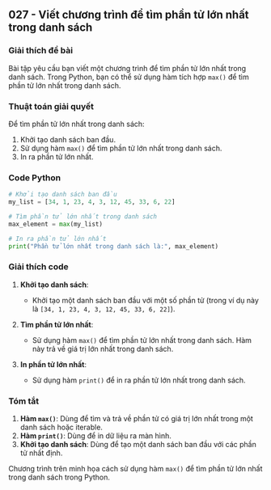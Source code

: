 ## 027 - Viết chương trình để tìm phần tử lớn nhất trong danh sách

### Giải thích đề bài

Bài tập yêu cầu bạn viết một chương trình để tìm phần tử lớn nhất trong danh sách. Trong Python, bạn có thể sử dụng hàm tích hợp `max()` để tìm phần tử lớn nhất trong danh sách.

### Thuật toán giải quyết

Để tìm phần tử lớn nhất trong danh sách:

1. Khởi tạo danh sách ban đầu.
2. Sử dụng hàm `max()` để tìm phần tử lớn nhất trong danh sách.
3. In ra phần tử lớn nhất.

### Code Python

```python
# Khởi tạo danh sách ban đầu
my_list = [34, 1, 23, 4, 3, 12, 45, 33, 6, 22]

# Tìm phần tử lớn nhất trong danh sách
max_element = max(my_list)

# In ra phần tử lớn nhất
print("Phần tử lớn nhất trong danh sách là:", max_element)
```

### Giải thích code

1. **Khởi tạo danh sách**:

   - Khởi tạo một danh sách ban đầu với một số phần tử (trong ví dụ này là `[34, 1, 23, 4, 3, 12, 45, 33, 6, 22]`).

2. **Tìm phần tử lớn nhất**:

   - Sử dụng hàm `max()` để tìm phần tử lớn nhất trong danh sách. Hàm này trả về giá trị lớn nhất trong danh sách.

3. **In phần tử lớn nhất**:
   - Sử dụng hàm `print()` để in ra phần tử lớn nhất trong danh sách.

### Tóm tắt

1. **Hàm `max()`**: Dùng để tìm và trả về phần tử có giá trị lớn nhất trong một danh sách hoặc iterable.
2. **Hàm `print()`**: Dùng để in dữ liệu ra màn hình.
3. **Khởi tạo danh sách**: Dùng để tạo một danh sách ban đầu với các phần tử nhất định.

Chương trình trên minh họa cách sử dụng hàm `max()` để tìm phần tử lớn nhất trong danh sách trong Python.

